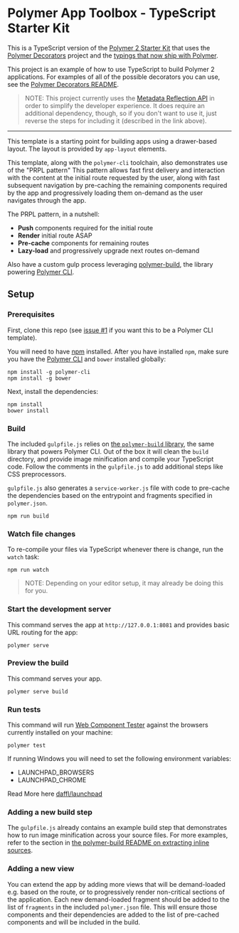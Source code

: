 # Polymer App Toolbox - TypeScript Starter Kit

This is a TypeScript version of the [Polymer 2 Starter Kit](https://github.com/PolymerElements/polymer-starter-kit) that 
uses the [Polymer Decorators](https://github.com/Polymer/polymer-decorators) project and the 
[typings that now ship with Polymer](https://github.com/Polymer/polymer/tree/master/types).

This project is an example of how to use TypeScript to build Polymer 2 applications. For examples of all of the 
possible decorators you can use, see the [Polymer Decorators README](https://github.com/Polymer/polymer-decorators/blob/master/README.md).

> NOTE: This project currently uses the [Metadata Reflection API](https://github.com/Polymer/polymer-decorators#metadata-reflection-api) 
in order to simplify the developer experience. It does require an additional dependency, though, so if you don't want to use it, 
just reverse the steps for including it (described in the link above).

---

This template is a starting point for building apps using a drawer-based
layout. The layout is provided by `app-layout` elements.

This template, along with the `polymer-cli` toolchain, also demonstrates use
of the "PRPL pattern" This pattern allows fast first delivery and interaction with
the content at the initial route requested by the user, along with fast subsequent
navigation by pre-caching the remaining components required by the app and
progressively loading them on-demand as the user navigates through the app.

The PRPL pattern, in a nutshell:

* **Push** components required for the initial route
* **Render** initial route ASAP
* **Pre-cache** components for remaining routes
* **Lazy-load** and progressively upgrade next routes on-demand

Also have a custom gulp process leveraging [polymer-build](https://github.com/Polymer/polymer-build),
the library powering [Polymer CLI](https://github.com/Polymer/polymer-cli).

## Setup

### Prerequisites

First, clone this repo (see [issue #1](https://github.com/virtua-tech/polymer-typescript-starter-kit/issues/1) 
if you want this to be a Polymer CLI template).

You will need to have [npm](https://www.npmjs.com/) installed. After you have installed `npm`, make sure you have the 
[Polymer CLI](https://github.com/Polymer/polymer-cli) and `bower` installed globally:

    npm install -g polymer-cli
    npm install -g bower

Next, install the dependencies:

    npm install
    bower install 

### Build

The included `gulpfile.js` relies on [the `polymer-build` library](https://github.com/Polymer/polymer-build),
the same library that powers Polymer CLI. Out of the box it will clean the
`build` directory, and provide image minification and compile your TypeScript code. Follow the comments in the
`gulpfile.js` to add additional steps like CSS preprocessors.

`gulpfile.js` also generates a `service-worker.js` file with code to pre-cache
the dependencies based on the entrypoint and fragments specified in
`polymer.json`.

    npm run build

### Watch file changes

To re-compile your files via TypeScript whenever there is change, run the `watch` task:

    npm run watch
    
> NOTE: Depending on your editor setup, it may already be doing this for you.

### Start the development server

This command serves the app at `http://127.0.0.1:8081` and provides basic URL
routing for the app:

    polymer serve
    
### Preview the build

This command serves your app.

    polymer serve build

### Run tests

This command will run [Web Component Tester](https://github.com/Polymer/web-component-tester)
against the browsers currently installed on your machine:

    polymer test

If running Windows you will need to set the following environment variables:

- LAUNCHPAD_BROWSERS
- LAUNCHPAD_CHROME

Read More here [daffl/launchpad](https://github.com/daffl/launchpad#environment-variables-impacting-local-browsers-detection)

### Adding a new build step

The `gulpfile.js` already contains an example build step that demonstrates how
to run image minification across your source files. For more examples, refer to
the section in [the polymer-build README on extracting inline sources](https://github.com/Polymer/polymer-build#extracting-inlined-cssjs).

### Adding a new view

You can extend the app by adding more views that will be demand-loaded
e.g. based on the route, or to progressively render non-critical sections of the
application. Each new demand-loaded fragment should be added to the list of
`fragments` in the included `polymer.json` file. This will ensure those
components and their dependencies are added to the list of pre-cached components
and will be included in the build.
